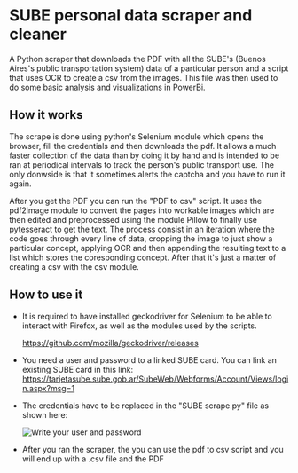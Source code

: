 # SUBE personal data scraper and cleaner

A Python scraper that downloads the PDF with all the SUBE's (Buenos Aires's public transportation system) data of a particular person and a script that uses OCR to create a csv from the images. This file was then used to do some basic analysis and visualizations in PowerBi.

## How it works

The scrape is done using python's Selenium module which opens the browser, fill the credentials and then downloads the pdf. It allows a much faster collection of the data than by doing it by hand and is intended to be ran at periodical intervals to track the person's public transport use. The only donwside is that it sometimes alerts the captcha and you have to run it again.

After you get the PDF you can run the "PDF to csv" script. It uses the pdf2image module to convert the pages into workable images which are then edited and preprocessed using the module Pillow to finally use pytesseract to get the text. The process consist in an iteration where the code goes through every line of data, cropping the image to just show a particular concept, applying OCR and then appending the resulting text to a list which stores the coresponding concept. After that it's just a matter of creating a csv with the csv module.

## How to use it

- It is required to have installed geckodriver for Selenium to be able to interact with Firefox, as well as the modules used by the scripts.

   https://github.com/mozilla/geckodriver/releases

- You need a user and password to a linked SUBE card. You can link an existing SUBE card in this link: https://tarjetasube.sube.gob.ar/SubeWeb/Webforms/Account/Views/login.aspx?msg=1

- The credentials have to be replaced in the "SUBE scrape.py" file as shown here:

   ![Write your user and password](https://user-images.githubusercontent.com/62768516/148650205-37112aeb-f6f0-449e-b86a-8a94d0c880c5.png)

- After you ran the scraper, the you can use the pdf to csv script and you will end up with a .csv file and the PDF
